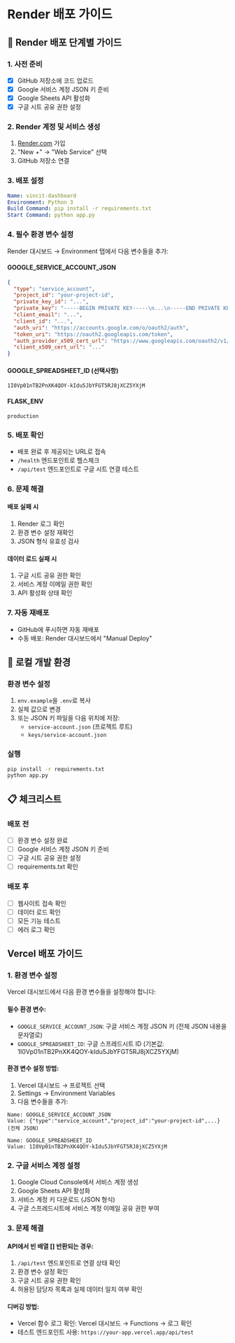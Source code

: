 # Render 배포 가이드

## 🚀 Render 배포 단계별 가이드

### 1. 사전 준비
- [x] GitHub 저장소에 코드 업로드
- [x] Google 서비스 계정 JSON 키 준비
- [x] Google Sheets API 활성화
- [x] 구글 시트 공유 권한 설정

### 2. Render 계정 및 서비스 생성
1. [Render.com](https://render.com) 가입
2. "New +" → "Web Service" 선택
3. GitHub 저장소 연결

### 3. 배포 설정
```yaml
Name: vincit-dashboard
Environment: Python 3
Build Command: pip install -r requirements.txt
Start Command: python app.py
```

### 4. 필수 환경 변수 설정
Render 대시보드 → Environment 탭에서 다음 변수들을 추가:

#### GOOGLE_SERVICE_ACCOUNT_JSON
```json
{
  "type": "service_account",
  "project_id": "your-project-id",
  "private_key_id": "...",
  "private_key": "-----BEGIN PRIVATE KEY-----\n...\n-----END PRIVATE KEY-----\n",
  "client_email": "...",
  "client_id": "...",
  "auth_uri": "https://accounts.google.com/o/oauth2/auth",
  "token_uri": "https://oauth2.googleapis.com/token",
  "auth_provider_x509_cert_url": "https://www.googleapis.com/oauth2/v1/certs",
  "client_x509_cert_url": "..."
}
```

#### GOOGLE_SPREADSHEET_ID (선택사항)
```
1I0Vp01nTB2PnXK4QOY-kIdu5JbYFGT5RJ8jXCZ5YXjM
```

#### FLASK_ENV
```
production
```

### 5. 배포 확인
- 배포 완료 후 제공되는 URL로 접속
- `/health` 엔드포인트로 헬스체크
- `/api/test` 엔드포인트로 구글 시트 연결 테스트

### 6. 문제 해결
#### 배포 실패 시
1. Render 로그 확인
2. 환경 변수 설정 재확인
3. JSON 형식 유효성 검사

#### 데이터 로드 실패 시
1. 구글 시트 공유 권한 확인
2. 서비스 계정 이메일 권한 확인
3. API 활성화 상태 확인

### 7. 자동 재배포
- GitHub에 푸시하면 자동 재배포
- 수동 배포: Render 대시보드에서 "Manual Deploy"

## 🔧 로컬 개발 환경

### 환경 변수 설정
1. `env.example`을 `.env`로 복사
2. 실제 값으로 변경
3. 또는 JSON 키 파일을 다음 위치에 저장:
   - `service-account.json` (프로젝트 루트)
   - `keys/service-account.json`

### 실행
```bash
pip install -r requirements.txt
python app.py
```

## 📋 체크리스트

### 배포 전
- [ ] 환경 변수 설정 완료
- [ ] Google 서비스 계정 JSON 키 준비
- [ ] 구글 시트 공유 권한 설정
- [ ] requirements.txt 확인

### 배포 후
- [ ] 웹사이트 접속 확인
- [ ] 데이터 로드 확인
- [ ] 모든 기능 테스트
- [ ] 에러 로그 확인 

## Vercel 배포 가이드

### 1. 환경 변수 설정

Vercel 대시보드에서 다음 환경 변수들을 설정해야 합니다:

#### 필수 환경 변수:
- `GOOGLE_SERVICE_ACCOUNT_JSON`: 구글 서비스 계정 JSON 키 (전체 JSON 내용을 문자열로)
- `GOOGLE_SPREADSHEET_ID`: 구글 스프레드시트 ID (기본값: 1I0Vp01nTB2PnXK4QOY-kIdu5JbYFGT5RJ8jXCZ5YXjM)

#### 환경 변수 설정 방법:
1. Vercel 대시보드 → 프로젝트 선택
2. Settings → Environment Variables
3. 다음 변수들을 추가:

```
Name: GOOGLE_SERVICE_ACCOUNT_JSON
Value: {"type":"service_account","project_id":"your-project-id",...} (전체 JSON)

Name: GOOGLE_SPREADSHEET_ID  
Value: 1I0Vp01nTB2PnXK4QOY-kIdu5JbYFGT5RJ8jXCZ5YXjM
```

### 2. 구글 서비스 계정 설정

1. Google Cloud Console에서 서비스 계정 생성
2. Google Sheets API 활성화
3. 서비스 계정 키 다운로드 (JSON 형식)
4. 구글 스프레드시트에 서비스 계정 이메일 공유 권한 부여

### 3. 문제 해결

#### API에서 빈 배열 [] 반환되는 경우:
1. `/api/test` 엔드포인트로 연결 상태 확인
2. 환경 변수 설정 확인
3. 구글 시트 공유 권한 확인
4. 허용된 담당자 목록과 실제 데이터 일치 여부 확인

#### 디버깅 방법:
- Vercel 함수 로그 확인: Vercel 대시보드 → Functions → 로그 확인
- 테스트 엔드포인트 사용: `https://your-app.vercel.app/api/test` 
